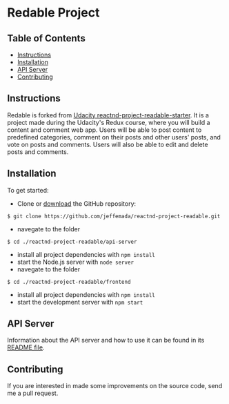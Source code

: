 # Redable Project

## Table of Contents

* [Instructions](#instructions)
* [Installation](#installation)
* [API Server](#api-server)
* [Contributing](#contributing)

## Instructions

Redable is forked from [Udacity reactnd-project-readable-starter](https://github.com/udacity/reactnd-project-readable-starter). It is a project made during the Udacity's Redux course, where you will build a content and comment web app. Users will be able to post content to predefined categories, comment on their posts and other users' posts, and vote on posts and comments. Users will also be able to edit and delete posts and comments.

## Installation

To get started:
* Clone or [download](https://github.com/jeffemada/reactnd-project-readable/archive/master.zip) the GitHub repository:
```
$ git clone https://github.com/jeffemada/reactnd-project-readable.git
```
* navegate to the folder
```
$ cd ./reactnd-project-readable/api-server
```
* install all project dependencies with `npm install`
* start the Node.js server with `node server`
* navegate to the folder
```
$ cd ./reactnd-project-readable/frontend
```
* install all project dependencies with `npm install`
* start the development server with `npm start`

## API Server

Information about the API server and how to use it can be found in its [README file](api-server/README.md).

## Contributing

If you are interested in made some improvements on the source code, send me a pull request.




